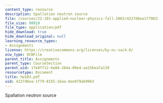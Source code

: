 ```yaml
---
content_type: resource
description: Spallation neutron source
file: /courses/22-101-applied-nuclear-physics-fall-2003/4227d6ea1f79815516aa6ee979a69963_hw103.pdf
file_size: 98910
file_type: application/pdf
hide_download: true
hide_download_original: null
learning_resource_types:
- Assignments
license: https://creativecommons.org/licenses/by-nc-sa/4.0/
ocw_type: OCWFile
parent_title: Assignments
parent_type: CourseSection
parent_uid: 17e8ff12-6e84-284a-09e4-aa15bea7a139
resourcetype: Document
title: hw103.pdf
uid: 4227d6ea-1f79-8155-16aa-6ee979a69963
---
```

Spallation neutron source